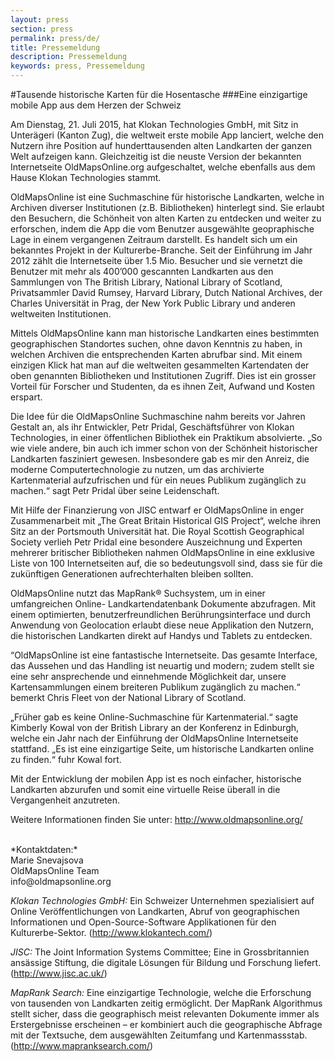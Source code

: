 ```yaml
---
layout: press
section: press
permalink: press/de/
title: Pressemeldung
description: Pressemeldung
keywords: press, Pressemeldung
---
```


#Tausende historische Karten für die Hosentasche
###Eine einzigartige mobile App aus dem Herzen der Schweiz

Am Dienstag, 21. Juli 2015, hat Klokan Technologies GmbH, mit Sitz in  Unterägeri (Kanton Zug), die weltweit erste mobile App lanciert, welche den Nutzern ihre Position auf hunderttausenden alten Landkarten der ganzen Welt aufzeigen kann. Gleichzeitig ist die neuste Version der bekannten Internetseite OldMapsOnline.org aufgeschaltet, welche ebenfalls aus dem Hause Klokan Technologies stammt.

OldMapsOnline ist eine Suchmaschine für historische Landkarten, welche in Archiven diverser Institutionen (z.B. Bibliotheken) hinterlegt sind. Sie erlaubt den Besuchern, die Schönheit von alten Karten zu entdecken und weiter zu erforschen, indem die App die vom Benutzer ausgewählte geopraphische Lage in einem vergangenen Zeitraum darstellt.        Es handelt sich um ein bekanntes Projekt in der Kulturerbe-Branche. Seit der Einführung im Jahr 2012 zählt die Internetseite über 1.5 Mio. Besucher und sie vernetzt die Benutzer mit mehr als 400’000 gescannten Landkarten aus den Sammlungen von The British Library, National Library of Scotland, Privatsammler David Rumsey, Harvard Library, Dutch National Archives, der Charles Universität in Prag, der New York Public Library und anderen weltweiten Institutionen. 

Mittels OldMapsOnline kann man historische Landkarten eines bestimmten geographischen Standortes suchen, ohne davon Kenntnis zu haben, in welchen Archiven die entsprechenden Karten abrufbar sind. Mit einem einzigen Klick hat man auf die weltweiten gesammelten Kartendaten der oben genannten Bibliotheken und Institutionen Zugriff. Dies ist ein grosser Vorteil für Forscher und Studenten, da es ihnen Zeit, Aufwand und Kosten erspart. 

Die Idee für die OldMapsOnline Suchmaschine nahm bereits vor Jahren Gestalt an, als ihr Entwickler, Petr Pridal, Geschäftsführer von Klokan Technologies, in einer öffentlichen Bibliothek ein Praktikum absolvierte. „So wie viele andere, bin auch ich immer schon von der Schönheit historischer Landkarten fasziniert gewesen. Insbesondere gab es mir den Anreiz, die moderne Computertechnologie zu nutzen, um das archivierte Kartenmaterial aufzufrischen und für ein neues Publikum zugänglich zu machen.“ sagt Petr Pridal über seine Leidenschaft.

Mit Hilfe der Finanzierung von JISC entwarf er OldMapsOnline in enger Zusammenarbeit mit  „The Great Britain Historical GIS Project“, welche ihren Sitz an der Portsmouth Universität hat. Die Royal Scottish Geographical Society verlieh Petr Pridal eine besondere Auszeichnung und Experten mehrerer britischer Bibliotheken nahmen OldMapsOnline in eine exklusive Liste von 100 Internetseiten auf, die so bedeutungsvoll sind, dass sie für die zukünftigen Generationen aufrechterhalten bleiben sollten.

OldMapsOnline nutzt das MapRank® Suchsystem, um in einer umfangreichen Online- Landkartendatenbank Dokumente abzufragen. Mit einem optimierten, benutzerfreundlichen Berührungsinterface und durch Anwendung von Geolocation erlaubt diese neue Applikation den Nutzern, die  historischen Landkarten direkt auf Handys und Tablets zu entdecken.

“OldMapsOnline ist eine fantastische Internetseite. Das gesamte Interface, das Aussehen und das Handling ist neuartig und modern; zudem stellt sie eine sehr ansprechende und einnehmende Möglichkeit dar, unsere Kartensammlungen einem breiteren Publikum zugänglich zu machen.“ bemerkt Chris Fleet von der National Library of Scotland.

„Früher gab es keine Online-Suchmaschine für Kartenmaterial.“ sagte Kimberly Kowal von der British Library an der Konferenz in Edinburgh, welche ein Jahr nach der Einführung der OldMapsOnline Internetseite stattfand. „Es ist eine einzigartige Seite, um historische Landkarten online zu finden.“ fuhr Kowal fort.

Mit der Entwicklung der mobilen App ist es noch einfacher, historische Landkarten abzurufen und somit eine virtuelle Reise überall in die Vergangenheit anzutreten.

Weitere Informationen finden Sie unter: http://www.oldmapsonline.org/

<br>
*Kontaktdaten:*<br>
Marie Snevajsova<br>
OldMapsOnline Team<br>
info@oldmapsonline.org

<br>

*Klokan Technologies GmbH:* Ein Schweizer Unternehmen spezialisiert auf Online Veröffentlichungen von Landkarten, Abruf von geographischen Informationen und Open-Source-Software Applikationen für den Kulturerbe-Sektor. (http://www.klokantech.com/)

*JISC:* The Joint Information Systems Committee; Eine in Grossbritannien ansässige Stiftung, die digitale Lösungen für Bildung und Forschung liefert. (http://www.jisc.ac.uk/)

*MapRank Search:* Eine einzigartige Technologie, welche die Erforschung von tausenden von Landkarten zeitig ermöglicht. Der MapRank Algorithmus stellt sicher, dass die geographisch meist relevanten Dokumente immer als Erstergebnisse erscheinen – er kombiniert auch die geographische Abfrage mit der Textsuche, dem ausgewählten Zeitumfang und Kartenmassstab. (http://www.mapranksearch.com/)
